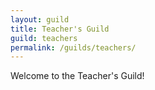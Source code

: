 ```yaml
---
layout: guild
title: Teacher's Guild
guild: teachers
permalink: /guilds/teachers/
---
```

Welcome to the Teacher's Guild!